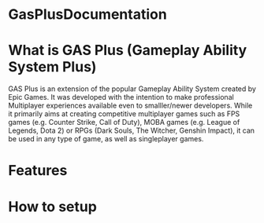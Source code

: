 # GasPlusDocumentation

# What is GAS Plus (Gameplay Ability System Plus)
GAS Plus is an extension of the popular Gameplay Ability System created by Epic Games.
It was developed with the intention to make professional Multiplayer experiences available even to smalller/newer developers.
While it primarily aims at creating competitive multiplayer games such as FPS games (e.g. Counter Strike, Call of Duty), MOBA games (e.g. League of Legends, Dota 2) or RPGs (Dark Souls, The Witcher, Genshin Impact),
it can be used in any type of game, as well as singleplayer games.

# Features

# How to setup

#

